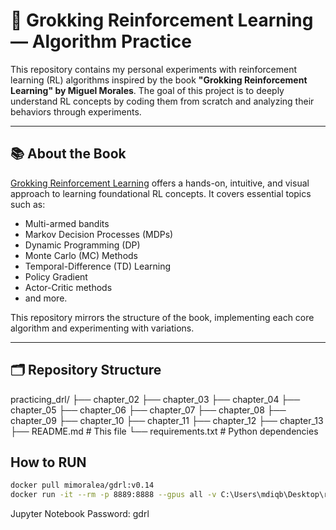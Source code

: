 # 📘 Grokking Reinforcement Learning — Algorithm Practice

This repository contains my personal experiments with reinforcement learning (RL) algorithms inspired by the book **"Grokking Reinforcement Learning" by Miguel Morales**. The goal of this project is to deeply understand RL concepts by coding them from scratch and analyzing their behaviors through experiments.

---

## 📚 About the Book

[Grokking Reinforcement Learning](https://www.manning.com/books/grokking-reinforcement-learning) offers a hands-on, intuitive, and visual approach to learning foundational RL concepts. It covers essential topics such as:

- Multi-armed bandits
- Markov Decision Processes (MDPs)
- Dynamic Programming (DP)
- Monte Carlo (MC) Methods
- Temporal-Difference (TD) Learning
- Policy Gradient
- Actor-Critic methods
- and more.

This repository mirrors the structure of the book, implementing each core algorithm and experimenting with variations.

---

## 🗂️ Repository Structure

practicing_drl/
├── chapter_02
├── chapter_03
├── chapter_04
├── chapter_05
├── chapter_06
├── chapter_07
├── chapter_08
├── chapter_09
├── chapter_10
├── chapter_11
├── chapter_12
├── chapter_13
├── README.md # This file
└── requirements.txt # Python dependencies

## How to RUN 
```bash
docker pull mimoralea/gdrl:v0.14
docker run -it --rm -p 8889:8888 --gpus all -v C:\Users\mdiqb\Desktop\reinforce_learning\Groking_RL/notebooks/:/mnt/notebooks/ mimoralea/gdrl:v0.14
```

Jupyter Notebook Password: gdrl


